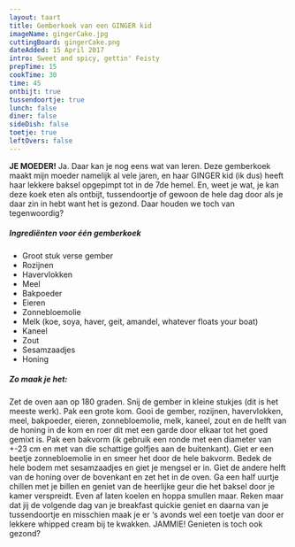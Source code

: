 ```yaml
---
layout: taart
title: Gemberkoek van een GINGER kid
imageName: gingerCake.jpg
cuttingBoard: gingerCake.png
dateAdded: 15 April 2017
intro: Sweet and spicy, gettin' Feisty
prepTime: 15
cookTime: 30
time: 45
ontbijt: true
tussendoortje: true
lunch: false
diner: false
sideDish: false
toetje: true
leftOvers: false
---
```


**JE MOEDER!** Ja. Daar kan je nog eens wat van leren. Deze gemberkoek maakt mijn moeder namelijk al vele jaren, en haar GINGER kid (ik dus) heeft haar lekkere baksel opgepimpt tot in de 7de hemel. En, weet je wat, je kan deze koek eten als ontbijt, tussendoortje of gewoon de hele dag door als je daar zin in hebt want het is gezond. Daar houden we toch van tegenwoordig?

##### Ingrediënten voor één gemberkoek
* Groot stuk verse gember
* Rozijnen
* Havervlokken
* Meel
* Bakpoeder
* Eieren
* Zonnebloemolie
* Melk (koe, soya, haver, geit, amandel, whatever floats your boat)
* Kaneel
* Zout
* Sesamzaadjes
* Honing


##### Zo maak je het:
Zet de oven aan op 180 graden.
Snij de gember in kleine stukjes (dit is het meeste werk).
Pak een grote kom. Gooi de gember, rozijnen, havervlokken, meel, bakpoeder, eieren, zonnebloemolie, melk, kaneel, zout en de helft van de honing in de kom en roer dit met een garde door elkaar tot het goed gemixt is.
Pak een bakvorm (ik gebruik een ronde met een diameter van +-23 cm en met van die schattige golfjes aan de buitenkant). Giet er een beetje zonnebloemolie in en smeer het door de hele bakvorm. Bedek de hele bodem met sesamzaadjes en giet je mengsel er in. Giet de andere helft van de honing over de bovenkant en zet het in de oven. Ga een half uurtje chillen met je billen en geniet van de heerlijke geur die het baksel door je kamer verspreidt. Even af laten koelen en hoppa smullen maar. Reken maar dat jij de volgende dag van je breakfast quickie geniet en daarna van je tussendoortje en misschien maak je er ‘s avonds wel een toetje van door er lekkere whipped cream bij te kwakken. JAMMIE! Genieten is toch ook gezond?
